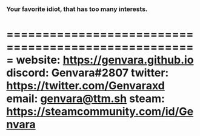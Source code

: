 ### Your favorite idiot, that has too many interests.
=====================================================
website: https://genvara.github.io
discord: Genvara#2807
twitter: https://twitter.com/Genvaraxd
email: genvara@ttm.sh
steam: https://steamcommunity.com/id/Genvara
=====================================================

<!--
**Genvara/Genvara** is a ✨ _special_ ✨ repository because its `README.md` (this file) appears on your GitHub profile.

Here are some ideas to get you started:

- 🔭 I’m currently working on ...
- 🌱 I’m currently learning ...
- 👯 I’m looking to collaborate on ...
- 🤔 I’m looking for help with ...
- 💬 Ask me about ...
- 📫 How to reach me: ...
- 😄 Pronouns: ...
- ⚡ Fun fact: ...
-->
